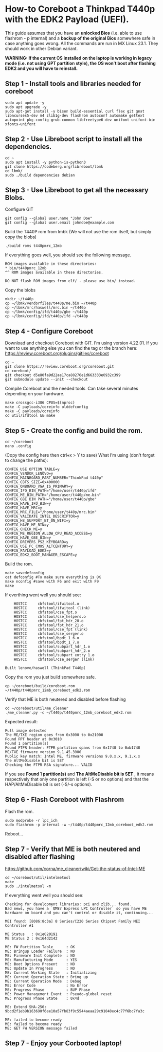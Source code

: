# How-to Coreboot a Thinkpad T440p with the EDK2 Payload (UEFI).

This guide assumes that you have an **unlocked Bios** (i.e. able to use flashrom - p internal) and a **backup of the original Bios** somewhere safe in case anything goes wrong.
All the commands are run in MX Linux 23.1. They should work in other Debian variant.

**WARNING: If the current OS installed on the laptop is working in legacy mode (i.e. not using GPT partition style), the OS won't boot after flashing EDK2 and you will have to reinstall.**

## Step 1 - Install tools and libraries needed for coreboot
```
sudo apt update -y
sudo apt upgrade -y
sudo apt-get install -y bison build-essential curl flex git gnat libncurses5-dev m4 zlib1g-dev flashrom autoconf automake gettext autopoint pkg-config grub-common libfreetype6-dev unifont unifont-bin xfonts-unifont

```

## Step 2 - Use Libreboot script to install all the dependencies.
```
cd ~
sudo apt install -y python-is-python3
git clone https://codeberg.org/libreboot/lbmk
cd lbmk/
sudo ./build dependencies debian 
```
## Step 3 - Use Libreboot to get all the necessary Blobs.
Configure GIT
```
git config --global user.name "John Doe"
git config --global user.email johndoe@example.com
```
Build the T440P rom from lmbk
(We will not use the rom itself, but simply copy the blobs)
```
./build roms t440pmrc_12mb
```
If everything goes well, you should see the following message.
```
ROM images available in these directories:
* bin/t440pmrc_12mb
^^ ROM images available in these directories.

DO NOT flash ROM images from elf/ - please use bin/ instead.
```
Copy the blobs
```
mkdir ~/t440p
cp ~/lbmk/vendorfiles/t440p/me.bin ~/t440p
cp ~/lbmk/mrc/haswell/mrc.bin ~/t440p
cp ~/lbmk/config/ifd/t440p/gbe ~/t440p
cp ~/lbmk/config/ifd/t440p/ifd ~/t440p
```

## Step 4 - Configure Coreboot
Download and checkout Coreboot with GIT. I'm using version 4.22.01. If you want to use anything else you can find the tag or the branch here:
https://review.coreboot.org/plugins/gitiles/coreboot
```
cd ~
git clone https://review.coreboot.org/coreboot.git
cd coreboot/
git checkout d5e80fa9d22ae17ca80276e1d663333e0932c399
git submodule update --init --checkout
```
Compile Coreboot and the needed tools.
Can take several minutes depending on your hardware.
```
make crossgcc-i386 CPUS=$(nproc)
make -C payloads/coreinfo olddefconfig
make -C payloads/coreinfo
cd util/ifdtool && make
```
## Step 5 - Create the config and build the rom.
```
cd ~/coreboot
nano .config
```
(Copy the config here then ctrl+x > Y to save)
What I'm using (don't forget to change the paths):
```
CONFIG_USE_OPTION_TABLE=y
CONFIG_VENDOR_LENOVO=y
CONFIG_MAINBOARD_PART_NUMBER="ThinkPad t440p"
CONFIG_CBFS_SIZE=0x400000
CONFIG_ONBOARD_VGA_IS_PRIMARY=y
CONFIG_IFD_BIN_PATH="/home/user/t440p/ifd"
CONFIG_ME_BIN_PATH="/home/user/t440p/me.bin"
CONFIG_GBE_BIN_PATH="/home/user/t440p/gbe"
CONFIG_HAVE_IFD_BIN=y
CONFIG_HAVE_MRC=y
CONFIG_MRC_FILE="/home/user/t440p/mrc.bin"
CONFIG_VALIDATE_INTEL_DESCRIPTOR=y
CONFIG_H8_SUPPORT_BT_ON_WIFI=y
CONFIG_HAVE_ME_BIN=y
CONFIG_CHECK_ME=y
CONFIG_ME_REGION_ALLOW_CPU_READ_ACCESS=y
CONFIG_HAVE_GBE_BIN=y
CONFIG_DRIVERS_PS2_KEYBOARD=y
CONFIG_USE_PC_CMOS_ALTCENTURY=y
CONFIG_PAYLOAD_EDK2=y
CONFIG_EDK2_BOOT_MANAGER_ESCAPE=y

```
Build the rom.
```
make savedefconfig
cat defconfig #To make sure everything is OK
make nconfig #save with F6 and exit with F9
make
```
If everthing went well you should see:
```
    HOSTCC     cbfstool/ifwitool.o
    HOSTCC     cbfstool/ifwitool (link)
    HOSTCC     cbfstool/cse_fpt.o
    HOSTCC     cbfstool/cse_helpers.o
    HOSTCC     cbfstool/fpt_hdr_20.o
    HOSTCC     cbfstool/fpt_hdr_21.o
    HOSTCC     cbfstool/cse_fpt (link)
    HOSTCC     cbfstool/cse_serger.o
    HOSTCC     cbfstool/bpdt_1_6.o
    HOSTCC     cbfstool/bpdt_1_7.o
    HOSTCC     cbfstool/subpart_hdr_1.o
    HOSTCC     cbfstool/subpart_hdr_2.o
    HOSTCC     cbfstool/subpart_entry_1.o
    HOSTCC     cbfstool/cse_serger (link)

Built lenovo/haswell (ThinkPad T440p)

```
Copy the rom you just build somewhere safe.
```
cp ~/coreboot/build/coreboot.rom ~/t440p/t440pmrc_12mb_coreboot_edk2.rom
```
Verify that ME is both neutered and disabled before flashing
```
cd ~/coreboot/util/me_cleaner
./me_cleaner.py -c ~/t440p/t440pmrc_12mb_coreboot_edk2.rom

```
Expected result:
```
Full image detected
The ME/TXE region goes from 0x3000 to 0x21000
Found FPT header at 0x3010
Found 1 partition(s)
Found FTPR header: FTPR partition spans from 0x1740 to 0xb1740
ME/TXE firmware version 9.1.45.3000
Public key match: Intel ME, firmware versions 9.0.x.x, 9.1.x.x
The AltMeDisable bit is SET
Checking the FTPR RSA signature... VALID
```
If you see **Found 1 partition(s)** and **The AltMeDisable bit is SET** , it means respectively that only one partition is left (-S or no options) and that the HAP/AltMeDisable bit is set (-S/-s options).

## Step 6 - Flash Coreboot with Flashrom
Flash the rom.
```
sudo modprobe -r lpc_ich
sudo flashrom -p internal -w ~/t440p/t440pmrc_12mb_coreboot_edk2.rom
```
Reboot...

## Step 7 - Verify that ME is both neutered and disabled after flashing
https://github.com/corna/me_cleaner/wiki/Get-the-status-of-Intel-ME
```
cd ~/coreboot/util/intelmetool
make
sudo ./intelmetool -m
```
If everything went well you should see:
```
Checking for development libraries: pci and zlib... found.
Bad news, you have a `QM87 Express LPC Controller` so you have ME hardware on board and you can't control or disable it, continuing...

MEI found: [8086:8c3a] 8 Series/C220 Series Chipset Family MEI Controller #1

ME Status   : 0x1e020191
ME Status 2 : 0x164d2142

ME: FW Partition Table      : OK
ME: Bringup Loader Failure  : NO
ME: Firmware Init Complete  : NO
ME: Manufacturing Mode      : YES
ME: Boot Options Present    : NO
ME: Update In Progress      : NO
ME: Current Working State   : Initializing
ME: Current Operation State : Bring up
ME: Current Operation Mode  : Debug
ME: Error Code              : No Error
ME: Progress Phase          : BUP Phase
ME: Power Management Event  : Pseudo-global reset
ME: Progress Phase State    : 0x4d

ME: Extend SHA-256: 9bcd2f1eb9b163690f6ee10a57fb83f9c5544aeaa29c91040ec4c77f6bc7fa3c

ME: failed to become ready
ME: failed to become ready
ME: GET FW VERSION message failed
```
## Step 7 - Enjoy your Corbooted laptop!

